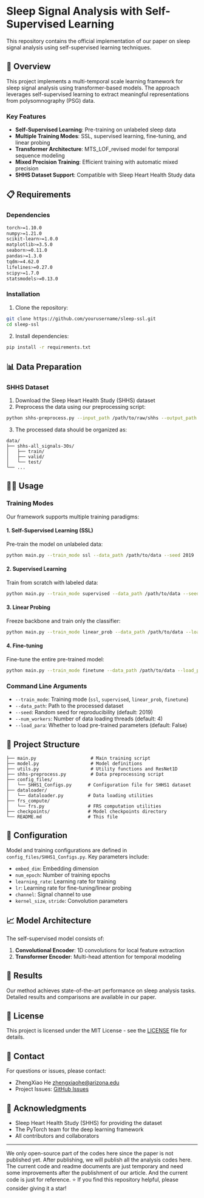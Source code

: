 # Sleep Signal Analysis with Self-Supervised Learning

This repository contains the official implementation of our paper on sleep signal analysis using self-supervised learning techniques.

## 🚀 Overview

This project implements a multi-temporal scale learning framework for sleep signal analysis using transformer-based models. The approach leverages self-supervised learning to extract meaningful representations from polysomnography (PSG) data.

### Key Features

- **Self-Supervised Learning**: Pre-training on unlabeled sleep data
- **Multiple Training Modes**: SSL, supervised learning, fine-tuning, and linear probing
- **Transformer Architecture**: MTS_LOF_revised model for temporal sequence modeling
- **Mixed Precision Training**: Efficient training with automatic mixed precision
- **SHHS Dataset Support**: Compatible with Sleep Heart Health Study data

## 📋 Requirements

### Dependencies

```bash
torch>=1.10.0
numpy>=1.21.0
scikit-learn>=1.0.0
matplotlib>=3.5.0
seaborn>=0.11.0
pandas>=1.3.0
tqdm>=4.62.0
lifelines>=0.27.0
scipy>=1.7.0
statsmodels>=0.13.0
```

### Installation

1. Clone the repository:
```bash
git clone https://github.com/yourusername/sleep-ssl.git
cd sleep-ssl
```

2. Install dependencies:
```bash
pip install -r requirements.txt
```

## 📊 Data Preparation

### SHHS Dataset

1. Download the Sleep Heart Health Study (SHHS) dataset
2. Preprocess the data using our preprocessing script:

```bash
python shhs-preprocess.py --input_path /path/to/raw/shhs --output_path /path/to/processed/data
```

3. The processed data should be organized as:
```
data/
├── shhs-all_signals-30s/
│   ├── train/
│   ├── valid/
│   └── test/
└── ...
```

## 🏃‍♂️ Usage

### Training Modes

Our framework supports multiple training paradigms:

#### 1. Self-Supervised Learning (SSL)
Pre-train the model on unlabeled data:

```bash
python main.py --train_mode ssl --data_path /path/to/data --seed 2019
```

#### 2. Supervised Learning
Train from scratch with labeled data:

```bash
python main.py --train_mode supervised --data_path /path/to/data --seed 2019
```

#### 3. Linear Probing
Freeze backbone and train only the classifier:

```bash
python main.py --train_mode linear_prob --data_path /path/to/data --load_para True --seed 2019
```

#### 4. Fine-tuning
Fine-tune the entire pre-trained model:

```bash
python main.py --train_mode finetune --data_path /path/to/data --load_para True --seed 2019
```

### Command Line Arguments

- `--train_mode`: Training mode (`ssl`, `supervised`, `linear_prob`, `finetune`)
- `--data_path`: Path to the processed dataset
- `--seed`: Random seed for reproducibility (default: 2019)
- `--num_workers`: Number of data loading threads (default: 4)
- `--load_para`: Whether to load pre-trained parameters (default: False)

## 📁 Project Structure

```
├── main.py                    # Main training script
├── model.py                   # Model definitions
├── utils.py                   # Utility functions and ResNet1D
├── shhs-preprocess.py         # Data preprocessing script
├── config_files/
│   └── SHHS1_Configs.py      # Configuration file for SHHS1 dataset
├── dataloader/
│   └── dataloader.py         # Data loading utilities
├── frs_compute/
│   └── frs.py                # FRS computation utilities
├── checkpoints/              # Model checkpoints directory
└── README.md                 # This file
```

## 🔧 Configuration

Model and training configurations are defined in `config_files/SHHS1_Configs.py`. Key parameters include:

- `embed_dim`: Embedding dimension
- `num_epoch`: Number of training epochs
- `learning_rate`: Learning rate for training
- `lr`: Learning rate for fine-tuning/linear probing
- `channel`: Signal channel to use
- `kernel_size`, `stride`: Convolution parameters

## 📈 Model Architecture

The self-supervised  model consists of:

1. **Convolutional Encoder**: 1D convolutions for local feature extraction
2. **Transformer Encoder**: Multi-head attention for temporal modeling

## 🎯 Results

Our method achieves state-of-the-art performance on sleep analysis tasks. Detailed results and comparisons are available in our paper.


## 📄 License

This project is licensed under the MIT License - see the [LICENSE](LICENSE) file for details.

## 📧 Contact

For questions or issues, please contact:
- ZhengXiao He zhengxiaohe@arizona.edu
- Project Issues: [GitHub Issues](https://github.com/yourusername/sleep-ssl/issues)

## 🙏 Acknowledgments

- Sleep Heart Health Study (SHHS) for providing the dataset
- The PyTorch team for the deep learning framework
- All contributors and collaborators

---
We only open-source part of the codes here since the paper is not published yet. After publishing, we will publish all the analysis codes here. The current code and readme documents are just temporary and need some improvements after the publishment of our article. And the current code is just for reference.
⭐ If you find this repository helpful, please consider giving it a star! 
